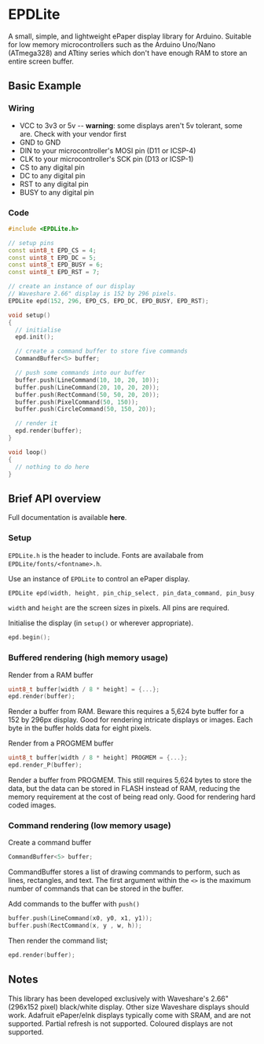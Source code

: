 # EPDLite
A small, simple, and lightweight ePaper display library for Arduino. Suitable for low memory microcontrollers such as the Arduino Uno/Nano (ATmega328) and ATtiny series which don't have enough RAM to store an entire screen buffer.

## Basic Example
### Wiring
* VCC to 3v3 or 5v -- **warning**: some displays aren't 5v tolerant, some are. Check with your vendor first
* GND to GND
* DIN to your microcontroller's MOSI pin (D11 or ICSP-4)
* CLK to your microcontroller's SCK pin (D13 or ICSP-1)
* CS to any digital pin
* DC to any digital pin
* RST to any digital pin
* BUSY to any digital pin


### Code
```cpp
#include <EPDLite.h>

// setup pins
const uint8_t EPD_CS = 4;
const uint8_t EPD_DC = 5;
const uint8_t EPD_BUSY = 6;
const uint8_t EPD_RST = 7;

// create an instance of our display
// Waveshare 2.66" display is 152 by 296 pixels.
EPDLite epd(152, 296, EPD_CS, EPD_DC, EPD_BUSY, EPD_RST);

void setup()
{
  // initialise
  epd.init();

  // create a command buffer to store five commands
  CommandBuffer<5> buffer;

  // push some commands into our buffer
  buffer.push(LineCommand(10, 10, 20, 10));
  buffer.push(LineCommand(20, 10, 20, 20));
  buffer.push(RectCommand(50, 50, 20, 20));
  buffer.push(PixelCommand(50, 150));
  buffer.push(CircleCommand(50, 150, 20));

  // render it
  epd.render(buffer);
}

void loop()
{
  // nothing to do here
}
```

## Brief API overview
Full documentation is available **here**.

### Setup
`EPDLite.h` is the header to include. Fonts are availabale from `EPDLite/fonts/<fontname>.h`.

Use an instance of `EPDLite` to control an ePaper display.
```cpp
EPDLite epd(width, height, pin_chip_select, pin_data_command, pin_busy, pin_reset);
```
`width` and `height` are the screen sizes in pixels. All pins are required.

Initialise the display (in `setup()` or wherever appropriate).
```cpp
epd.begin();
```

### Buffered rendering (high memory usage)
Render from a RAM buffer
```cpp
uint8_t buffer[width / 8 * height] = {...};
epd.render(buffer);
```
Render a buffer from RAM. Beware this requires a 5,624 byte buffer for a 152 by 296px display.
Good for rendering intricate displays or images.
Each byte in the buffer holds data for eight pixels.

Render from a PROGMEM buffer
```cpp
uint8_t buffer[width / 8 * height] PROGMEM = {...};
epd.render_P(buffer);
```
Render a buffer from PROGMEM. This still requires 5,624 bytes to store the data, but the data can be stored in FLASH instead of RAM, reducing the memory requirement at the cost of being read only. Good for rendering hard coded images.

### Command rendering (low memory usage)
Create a command buffer
```cpp
CommandBuffer<5> buffer;
```
CommandBuffer stores a list of drawing commands to perform, such as lines, rectangles, and text. The first argument within the `<>` is the maximum number of commands that can be stored in the buffer.

Add commands to the buffer with `push()`
```cpp
buffer.push(LineCommand(x0, y0, x1, y1));
buffer.push(RectCommand(x, y , w, h));
```

Then render the command list;
```cpp
epd.render(buffer);
```


## Notes
This library has been developed exclusively with Waveshare's 2.66" (296x152 pixel) black/white display. Other size Waveshare displays should work.
Adafruit ePaper/eInk displays typically come with SRAM, and are not supported.
Partial refresh is not supported.
Coloured displays are not supported.
